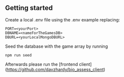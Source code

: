 ## Getting started

Create a local .env file using the .env example replacing:

```
PORT=<yourPort>
DBNAME=<nameForTheGamesDB>
DBURL=<yourLocalMongoDBURL>
```

Seed the database with the game array by running 

```
npm run seed
```

Afterwards please run the [frontend client] (https://github.com/davzhardy/bio_assess_client)